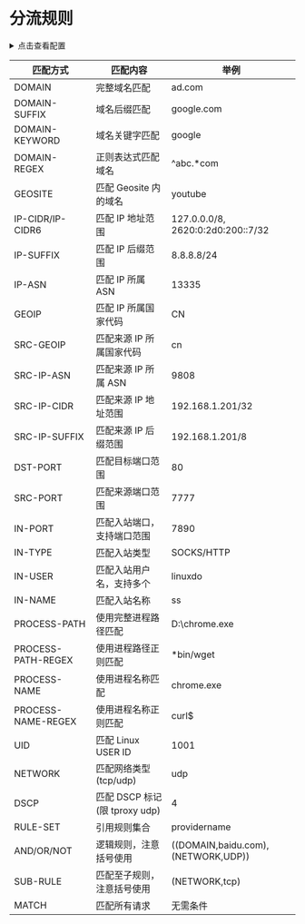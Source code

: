 # 分流规则

<details>
<summary>点击查看配置</summary>
<div style="max-height: 25em; overflow-y: auto;">

```yml
rules:
- DOMAIN,ad.com,REJECT
- DOMAIN-SUFFIX,google.com,auto
- DOMAIN-KEYWORD,google,auto
- DOMAIN-REGEX,^abc.*com,PROXY
- GEOSITE,youtube,PROXY

- IP-CIDR,127.0.0.0/8,DIRECT,no-resolve
- IP-CIDR6,2620:0:2d0:200::7/32,auto
- IP-SUFFIX,8.8.8.8/24,PROXY
- IP-ASN,13335,DIRECT
- GEOIP,CN,DIRECT

- SRC-GEOIP,cn,DIRECT
- SRC-IP-ASN,9808,DIRECT
- SRC-IP-CIDR,192.168.1.201/32,DIRECT
- SRC-IP-SUFFIX,192.168.1.201/8,DIRECT

- DST-PORT,80,DIRECT
- SRC-PORT,7777,DIRECT

- IN-PORT,7890,PROXY
- IN-TYPE,SOCKS/HTTP,PROXY
- IN-USER,mihomo,PROXY
- IN-NAME,ss,PROXY

- PROCESS-PATH,/usr/bin/wget,PROXY
- PROCESS-PATH,C:\Program Files\Google\Chrome\Application\chrome.exe,PROXY
- PROCESS-PATH-REGEX,.*bin/wget,PROXY
- PROCESS-PATH-REGEX,(?i).*Application\\chrome.*,PROXY

- PROCESS-NAME,curl,PROXY
- PROCESS-NAME,chrome.exe,PROXY
- PROCESS-NAME,com.termux,PROXY
- PROCESS-NAME-REGEX,curl$,PROXY
- PROCESS-NAME-REGEX,(?i)Telegram,PROXY
- PROCESS-NAME-REGEX,.*telegram.*,PROXY
- UID,1001,DIRECT

- NETWORK,udp,DIRECT
- DSCP,4,DIRECT

- RULE-SET,providername,proxy
- AND,((DOMAIN,baidu.com),(NETWORK,UDP)),DIRECT
- OR,((NETWORK,UDP),(DOMAIN,baidu.com)),REJECT
- NOT,((DOMAIN,baidu.com)),PROXY
- SUB-RULE,(NETWORK,tcp),sub-rule

- MATCH,auto
```

</div>
</details>




| 匹配方式              | 匹配内容                      | 举例                                     |
|-----------------------|-------------------------------|------------------------------------------|
| DOMAIN                | 完整域名匹配                  | ad.com                                  |
| DOMAIN-SUFFIX         | 域名后缀匹配                  | google.com                              |
| DOMAIN-KEYWORD        | 域名关键字匹配                | google                                  |
| DOMAIN-REGEX          | 正则表达式匹配域名            | ^abc.*com                               |
| GEOSITE               | 匹配 Geosite 内的域名         | youtube                                 |
| IP-CIDR/IP-CIDR6      | 匹配 IP 地址范围              | 127.0.0.0/8, 2620:0:2d0:200::7/32       |
| IP-SUFFIX             | 匹配 IP 后缀范围              | 8.8.8.8/24                              |
| IP-ASN                | 匹配 IP 所属 ASN             | 13335                                   |
| GEOIP                 | 匹配 IP 所属国家代码          | CN                                      |
| SRC-GEOIP             | 匹配来源 IP 所属国家代码      | cn                                      |
| SRC-IP-ASN            | 匹配来源 IP 所属 ASN         | 9808                                    |
| SRC-IP-CIDR           | 匹配来源 IP 地址范围          | 192.168.1.201/32                        |
| SRC-IP-SUFFIX         | 匹配来源 IP 后缀范围          | 192.168.1.201/8                         |
| DST-PORT              | 匹配目标端口范围              | 80                                      |
| SRC-PORT              | 匹配来源端口范围              | 7777                                    |
| IN-PORT               | 匹配入站端口，支持端口范围    | 7890                                    |
| IN-TYPE               | 匹配入站类型                  | SOCKS/HTTP                              |
| IN-USER               | 匹配入站用户名，支持多个      | linuxdo                                 |
| IN-NAME               | 匹配入站名称                  | ss                                      |
| PROCESS-PATH          | 使用完整进程路径匹配          | D:\chrome.exe                           |
| PROCESS-PATH-REGEX    | 使用进程路径正则匹配          | *bin/wget                               |
| PROCESS-NAME          | 使用进程名称匹配              | chrome.exe                              |
| PROCESS-NAME-REGEX    | 使用进程名称正则匹配          | curl$                                   |
| UID                   | 匹配 Linux USER ID           | 1001                                    |
| NETWORK               | 匹配网络类型 (tcp/udp)        | udp                                     |
| DSCP                  | 匹配 DSCP 标记 (限 tproxy udp) | 4                                       |
| RULE-SET              | 引用规则集合                  | providername                            |
| AND/OR/NOT            | 逻辑规则，注意括号使用        | ((DOMAIN,baidu.com),(NETWORK,UDP))      |
| SUB-RULE              | 匹配至子规则，注意括号使用    | (NETWORK,tcp)                           |
| MATCH                 | 匹配所有请求                  | 无需条件                                 |
